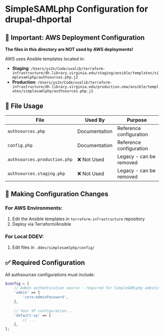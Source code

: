 # SimpleSAMLphp Configuration for drupal-dhportal

## 🚨 Important: AWS Deployment Configuration

**The files in this directory are NOT used by AWS deployments!**

AWS uses Ansible templates located in:
- **Staging**: `/Users/ys2n/Code/uvalib/terraform-infrastructure/dh.library.virginia.edu/staging/ansible/templates/simplesamlphp/authsources.php.j2`
- **Production**: `/Users/ys2n/Code/uvalib/terraform-infrastructure/dh.library.virginia.edu/production.new/ansible/templates/simplesamlphp/authsources.php.j2`

## 📁 File Usage

| File | Used By | Purpose |
|------|---------|---------|
| `authsources.php` | Documentation | Reference configuration |
| `config.php` | Documentation | Reference configuration |
| `authsources.production.php` | ❌ Not Used | Legacy - can be removed |
| `authsources.staging.php` | ❌ Not Used | Legacy - can be removed |

## 🔧 Making Configuration Changes

### For AWS Environments:
1. Edit the Ansible templates in `terraform-infrastructure` repository
2. Deploy via Terraform/Ansible

### For Local DDEV:
1. Edit files in `.ddev/simplesamlphp/config/`

## ✅ Required Configuration

All authsources configurations must include:

```php
$config = [
    // Admin authentication source - required for SimpleSAMLphp administration
    'admin' => [
        'core:AdminPassword',
    ],
    
    // Your SP configuration...
    'default-sp' => [
        // ...
    ],
];
```
